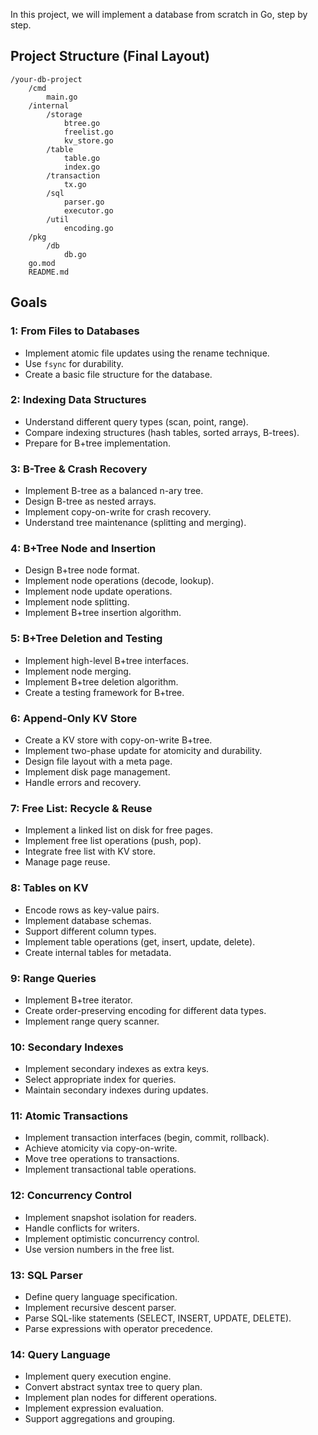 In this project, we will implement a database from scratch in Go, step by step.

## Project Structure (Final Layout)
```
/your-db-project
    /cmd
        main.go
    /internal
        /storage
            btree.go
            freelist.go
            kv_store.go
        /table
            table.go
            index.go
        /transaction
            tx.go
        /sql
            parser.go
            executor.go
        /util
            encoding.go
    /pkg
        /db
            db.go
    go.mod
    README.md
```

## Goals
### 1: From Files to Databases
- Implement atomic file updates using the rename technique.
- Use `fsync` for durability.
- Create a basic file structure for the database.

### 2: Indexing Data Structures
- Understand different query types (scan, point, range).
- Compare indexing structures (hash tables, sorted arrays, B-trees).
- Prepare for B+tree implementation.

### 3: B-Tree & Crash Recovery
- Implement B-tree as a balanced n-ary tree.
- Design B-tree as nested arrays.
- Implement copy-on-write for crash recovery.
- Understand tree maintenance (splitting and merging).

### 4: B+Tree Node and Insertion
- Design B+tree node format.
- Implement node operations (decode, lookup).
- Implement node update operations.
- Implement node splitting.
- Implement B+tree insertion algorithm.

### 5: B+Tree Deletion and Testing
- Implement high-level B+tree interfaces.
- Implement node merging.
- Implement B+tree deletion algorithm.
- Create a testing framework for B+tree.

### 6: Append-Only KV Store
- Create a KV store with copy-on-write B+tree.
- Implement two-phase update for atomicity and durability.
- Design file layout with a meta page.
- Implement disk page management.
- Handle errors and recovery.

### 7: Free List: Recycle & Reuse
- Implement a linked list on disk for free pages.
- Implement free list operations (push, pop).
- Integrate free list with KV store.
- Manage page reuse.

### 8: Tables on KV
- Encode rows as key-value pairs.
- Implement database schemas.
- Support different column types.
- Implement table operations (get, insert, update, delete).
- Create internal tables for metadata.

### 9: Range Queries
- Implement B+tree iterator.
- Create order-preserving encoding for different data types.
- Implement range query scanner.

### 10: Secondary Indexes
- Implement secondary indexes as extra keys.
- Select appropriate index for queries.
- Maintain secondary indexes during updates.

### 11: Atomic Transactions
- Implement transaction interfaces (begin, commit, rollback).
- Achieve atomicity via copy-on-write.
- Move tree operations to transactions.
- Implement transactional table operations.

### 12: Concurrency Control
- Implement snapshot isolation for readers.
- Handle conflicts for writers.
- Implement optimistic concurrency control.
- Use version numbers in the free list.

### 13: SQL Parser
- Define query language specification.
- Implement recursive descent parser.
- Parse SQL-like statements (SELECT, INSERT, UPDATE, DELETE).
- Parse expressions with operator precedence.

### 14: Query Language
- Implement query execution engine.
- Convert abstract syntax tree to query plan.
- Implement plan nodes for different operations.
- Implement expression evaluation.
- Support aggregations and grouping.
